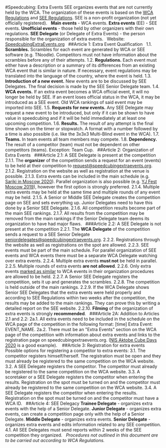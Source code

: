 
#Speedcubing: Extra Events
SEE organizes events that are not currently held by the WCA. The organization of these events is based on the [WCA Regulations](https://www.worldcubeassociation.org/regulations/) and [SEE Regulations](https://speedcubingextraevents.org/Regulations).
SEE is a non-profit organization (not yet officially registered).
 
**Main events** - WCA events.
**Extra events** (EE) - SEE events.
**Unofficial events** - those held by other organizers with their own regulations.
**SEE Delegate** (or Delegate of Extra Events) - the person responsible for the organization of extra events.
 
Website: [SpeedcubingExtraEvents.org](https://SpeedcubingExtraEvents.org)
 
##Article 1: Extra Event Qualification
 
1.1. **Scrambles.** Scrambles for each event are generated by WCA or SEE software (e.g. TNoodle). Competitors must not have information about the scrambles before any of their attempts.
1.2. **Regulations.** Each event must either have a description or a summary of its differences from an existing WCA event that is similar in nature. If necessary, event regulations may be translated into the language of the country, where the event is held.
1.3. **Introduction of a new event.** New events are to be discussed by SEE Delegates. The final decision is made by the SEE Senior Delegate team.
1.4. **WCA events.** If an extra event becomes a WCA official event, it will no longer be held by SEE. If an event loses official status in the WCA, it may be introduced as a SEE event. Old WCA rankings of said event may be imported into SEE.
1.5. **Requests for new events.** Any SEE Delegate may request a new event to be introduced, but only if it can be shown to have value in speedcubing and if it will be held immediately at at least one upcoming competition.
1.6. **Results.** The result of any attempt is the final time shown on the timer or stopwatch. A format with a number followed by a time is also possible (i.e. like the 3x3x3 Multi-Blind event in the WCA).
1.7. **Teams.** In team events all team members may compete.
1.8. **Dependency.** The result of a competitor (team) must not be dependent on other competitors (teams). Exception: Team Cup.
 
##Article 2: Organization of Extra Events
 
###Article 2.1: A SEE Delegate is present at the competition
2.1.1. The **organizer** of the competition sends a request for an event (events) to be held at their competition to <request@speedcubingextraevents.org>.
2.1.2. Registration on the website as well as registration at the venue is possible.
2.1.3. Extra events can be included in the main schedule (e.g. [Sariki in Moscow 2020](https://www.worldcubeassociation.org/competitions/SarikiInMoscow2020#competition-schedule)). Parallel organization is also possible (e.g. [YJ Fest Moscow 2019](https://www.worldcubeassociation.org/competitions/YJFestMoscow2019#competition-schedule)), however the first option is strongly preferred.
2.1.4. Multiple extra events may be held at the same time and multiple rounds of any event may be held.
2.1.5. A Senior or Middle SEE Delegate creates the competition page on SEE and sets everything up. Junior Delegates need to have this done by a Senior SEE Delegate.
2.1.6. All competition results become part of the main SEE rankings.
2.1.7. All results from the competition may be removed from the main rankings if the Senior Delegate team deems its organization to have had major flaws.
 
###Article 2.2: A SEE Delegate is not present at the competition
2.2.1. The **WCA Delegate** of the competition sends a request to a SEE Senior Delegate <seniordelegates@speedcubingextraevents.org>.
2.2.2. Registrations through the website as well as registrations on the spot are allowed.
2.2.3. SEE events must be part of the main schedule. For parallel organization of SEE events and WCA events there must be a separate WCA Delegate watching over extra events.
2.2.4. Multiple extra events **must not** be held in parallel.
2.2.5. Multiple rounds of extra events **are not allowed**.
2.2.6. Only extra events [marked as similar](https://speedcubingextraevents.org/Events/Simple) to WCA events in their organization procedures are allowed to be held.
2.2.7. A Senior SEE Delegate registers the competition, sets it up and generates the scrambles.
2.2.8. The competition is held outside of the main rankings.
2.2.9. If the WCA Delegate shows Senior SEE Delegates that the extra events were held properly and according to SEE Regulations within two weeks after the competition, the results may be added to the main rankings. They can prove this by writing a detailed report on the SEE website.
2.2.10. **Filming** of the organization of extra events is strongly **recommended**.
 
###Article 2A: Addition to Articles 2.1 and 2.2:
2a.1. All extra events need to be included in the schedule on the WCA page of the competition in the following format: [time] Extra Event: EVENT_NAME.
2a.2. There must be an "Extra Events" section on the WCA page of the competition with information about extra events and links to the registration page on speedcubingextraevents.org.
([NIS Aktobe Cube Days 2020](https://www.worldcubeassociation.org/competitions/NISAktobeCubeDays2020#13239-extra-events) is a good example).
  
##Article 3: Registration for extra events
 
Possible options for registering a competitor to extra events:
3.1. The competitor registers himself/herself. The registration must be open and they must already be registered to the same competition on the WCA website.
3.2. A SEE Delegate registers the competitor. The competitor must already be registered to the same competition on the WCA website.
3.3. A scoretaker or a SEE Delegate registers the competitor when entering the results. Registration on the spot must be turned on and the competitor must already be registered to the same competition on the WCA website.
3.4. A SEE Delegate registers the competitor when entering the results. Registration on the spot must be turned on and the competitor must have a WCA ID.
 
##Article 4: SEE Delegacy
**Trainee Delegate** - organizes extra events with the help of a Senior Delegate.
**Junior Delegate** - organizes extra events, can create a competition page only with the help of a Senior Delegate.
**Middle Delegate** - organizes extra events.
**Senior Delegate** - organizes extra events and edits information related to any SEE competition.
4.1. All SEE Delegates must send reports within 2 weeks of the SEE competition they organized.
 
*Procedures not outlined in this document are to be carried out according to WCA Regulations.*
